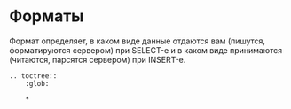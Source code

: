 <a name="formats"></a>

# Форматы

Формат определяет, в каком виде данные отдаются вам (пишутся, форматируются сервером) при SELECT-е и в каком виде принимаются (читаются, парсятся сервером) при INSERT-е.

```eval_rst
.. toctree::
    :glob:

    *
```
